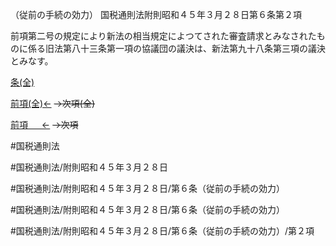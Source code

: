 （従前の手続の効力）
国税通則法附則昭和４５年３月２８日第６条第２項

前項第二号の規定により新法の相当規定によつてされた審査請求とみなされたものに係る旧法第八十三条第一項の協議団の議決は、新法第九十八条第三項の議決とみなす。

[条(全)](国税通則法＿＿＿＿附則昭和４５年３月２８日第６条_.md)

[前項(全)←](国税通則法＿＿＿＿附則昭和４５年３月２８日第６条第１項_.md)  ~~→次項(全)~~

[前項 　 ←](国税通則法＿＿＿＿附則昭和４５年３月２８日第６条第１項.md)  ~~→次項~~



#国税通則法

#国税通則法/附則昭和４５年３月２８日

#国税通則法/附則昭和４５年３月２８日/第６条（従前の手続の効力）

#国税通則法/附則昭和４５年３月２８日/第６条（従前の手続の効力）

#国税通則法/附則昭和４５年３月２８日/第６条（従前の手続の効力）/第２項

